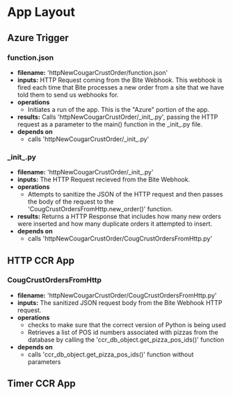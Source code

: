 # App Layout

## Azure Trigger
### function.json
- **filename:** 'httpNewCougarCrustOrder/function.json'
- **inputs:** HTTP Request coming from the Bite Webhook. This webhook is fired each time that  Bite processes a new order from a site that we have told them to send us webhooks for.
- **operations**
    - Initiates a run of the app. This is the "Azure" portion of the app.
- **results:** Calls 'httpNewCougarCrustOrder/\_init_.py', passing the HTTP request as a parameter to the main() function in the \_init_.py file.
- **depends on**
    - calls 'httpNewCougarCrustOrder/\_init_.py'

### \_init_.py
- **filename:** 'httpNewCougarCrustOrder/\_init_.py'
- **inputs:** The HTTP Request recieved from the Bite Webhook.
- **operations**
    - Attempts to sanitize the JSON of the HTTP request and then passes the body of the request to the 'CougCrustOrdersFromHttp.new_order()' function.
- **results:** Returns a HTTP Response that includes how many new orders were inserted and how many duplicate orders it attempted to insert.
- **depends on**
    - calls 'httpNewCougarCrustOrder/CougCrustOrdersFromHttp.py'


## HTTP CCR App
### CougCrustOrdersFromHttp
- **filename:** 'httpNewCougarCrustOrder/CougCrustOrdersFromHttp.py'
- **inputs:** The sanitized JSON request body from the Bite Webhook HTTP request. 
- **operations**
    - checks to make sure that the correct version of Python is being used
    - Retrieves a list of POS id numbers associated with pizzas from the database by calling the 'ccr_db_object.get_pizza_pos_ids()' function
- **depends on**
    - calls 'ccr_db_object.get_pizza_pos_ids()' function without parameters
    
## Timer CCR App
